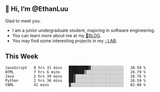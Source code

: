 ## 👋 Hi, I’m @EthanLuu

Glad to meet you.

- I am a junior undergraduate student, majoring in software engineering.
- You can learn more about me at my [📝BLOG](https://blog.ethanloo.top).
- You may find some interesting projects in my [💡LAB](https://lab.ethanloo.top).

## This Week
<!--START_SECTION:waka-->
```text
JavaScript   9 hrs 31 mins   █████████▓░░░░░░░░░░░░░░░   38.59 % 
HTML         7 hrs 6 mins    ███████▒░░░░░░░░░░░░░░░░░   28.79 % 
Java         2 hrs 39 mins   ██▓░░░░░░░░░░░░░░░░░░░░░░   10.76 % 
Python       2 hrs 36 mins   ██▓░░░░░░░░░░░░░░░░░░░░░░   10.59 % 
YAML         41 mins         ▓░░░░░░░░░░░░░░░░░░░░░░░░   02.80 % 
```
<!--END_SECTION:waka-->
